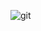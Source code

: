 ![git](https://github.com/Freeythm/FarmHarvestNew/assets/124237427/bd8c3ad7-da65-486e-a4d3-d4dd6c6fe12d)
